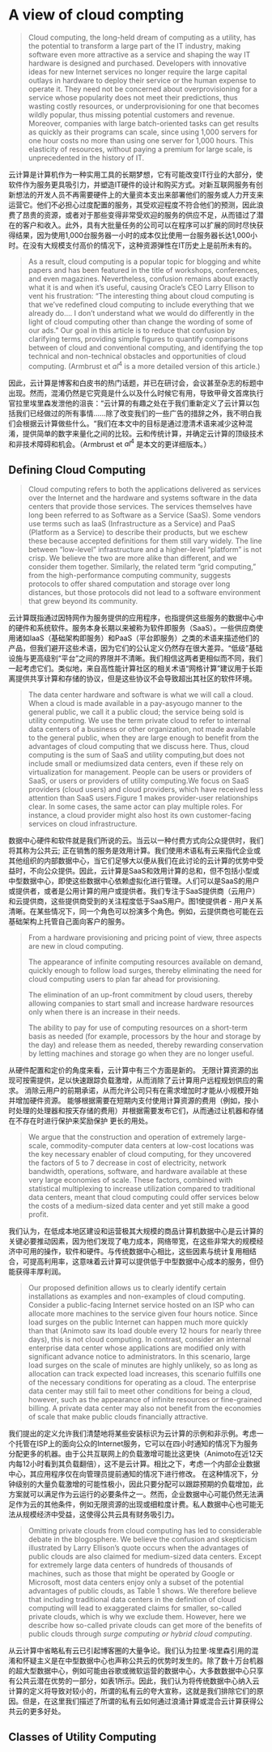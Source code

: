 # A view of cloud compting



> Cloud computing, the long-held dream of computing as a utility, has the potential to transform a large part of the IT industry, making software even more attractive as a service and shaping the way IT hardware is designed and purchased. Developers with innovative ideas for new Internet services no longer require the large capital outlays in hardware to deploy their service or the human expense to operate it. They need not be concerned about overprovisioning for a service whose popularity does not meet their predictions, thus wasting costly resources, or underprovisioning for one that becomes wildly popular, thus missing potential customers and revenue. Moreover, companies with large batch-oriented tasks can get results as quickly as their programs can scale, since using 1,000 servers for one hour costs no more than using one server for 1,000 hours. This elasticity of resources, without paying a premium for large scale, is unprecedented in the history of IT.

云计算是计算机作为一种实用工具的长期梦想，它有可能改变IT行业的大部分，使软件作为服务更具吸引力，并塑造IT硬件的设计和购买方式。对新互联网服务有创新想法的开发人员不再需要硬件上的大量资本支出来部署他们的服务或人力开支来运营它。他们不必担心过度配置的服务，其受欢迎程度不符合他们的预测，因此浪费了昂贵的资源，或者对于那些变得非常受欢迎的服务的供应不足，从而错过了潜在的客户和收入。此外，具有大批量任务的公司可以在程序可以扩展的同时尽快获得结果，因为使用1,000台服务器一小时的成本仅比使用一台服务器长达1,000小时。在没有大规模支付高价的情况下，这种资源弹性在IT历史上是前所未有的。

> As a result, cloud computing is a popular topic for blogging and white papers and has been featured in the title of workshops, conferences, and even magazines. Nevertheless, confusion remains about exactly what it is and when it’s useful, causing Oracle’s CEO Larry Ellison to vent his frustration: “The interesting thing about cloud computing is that we’ve redefined cloud computing to include everything that we already do…. I don’t understand what we would do differently in the light of cloud computing other than change the wording of some of our ads.” Our goal in this article is to reduce that confusion by clarifying terms, providing simple figures to quantify comparisons between of cloud and conventional computing, and identifying the top technical and non-technical obstacles and opportunities of cloud computing. (Armbrust et ${al}^{4}$ is a more detailed version of this article.)

因此，云计算是博客和白皮书的热门话题，并已在研讨会，会议甚至杂志的标题中出现。然而，混淆仍然是它究竟是什么以及什么时候它有用，导致甲骨文首席执行官拉里埃里森发泄他的沮丧：“云计算的有趣之处在于我们重新定义了云计算以包括我们已经做过的所有事情......除了改变我们的一些广告的措辞之外，我不明白我们会根据云计算做些什么。“我们在本文中的目标是通过澄清术语来减少这种混淆，提供简单的数字来量化之间的比较。云和传统计算，并确定云计算的顶级技术和非技术障碍和机会。（Armbrust et ${al}^{4}$ 是本文的更详细版本。）

## Defining Cloud Computing

> Cloud computing refers to both the applications delivered as services over the Internet and the hardware and systems software in the data centers that provide those services. The services themselves have long been referred to as Software as a Service (SaaS). Some vendors use terms such as IaaS (Infrastructure as a Service) and PaaS (Platform as a Service) to describe their products, but we eschew these because accepted definitions for them still vary widely. The line between “low-level” infrastructure and a higher-level “platform” is not crisp. We believe the two are more alike than different, and we consider them together. Similarly, the related term “grid computing,” from the high-performance computing community, suggests protocols to offer shared computation and storage over long distances, but those protocols did not lead to a software environment that grew beyond its community.

云计算既指通过因特网作为服务提供的应用程序，也指提供这些服务的数据中心中的硬件和系统软件。服务本身长期以来被称为软件即服务（SaaS）。一些供应商使用诸如IaaS（基础架构即服务）和PaaS（平台即服务）之类的术语来描述他们的产品，但我们避开这些术语，因为它们的公认定义仍然存在很大差异。“低级”基础设施与更高级别“平台”之间的界限并不清晰。我们相信这两者更相似而不同，我们一起考虑它们。类似地，来自高性能计算社区的相关术语“网格计算”建议用于长距离提供共享计算和存储的协议，但是这些协议不会导致超出其社区的软件环境。

> The data center hardware and software is what we will call a cloud. When a cloud is made available in a pay-asyougo manner to the general public, we call it a public cloud; the service being sold is utility computing. We use the term private cloud to refer to internal data centers of a business or other organization, not made available to the general public, when they are large enough to benefit from the advantages of cloud computing that we discuss here. Thus, cloud computing is the sum of SaaS and utility computing,but does not include small or mediumsized data centers, even if these rely on virtualization for management. People can be users or providers of SaaS, or users or providers of utility computing.We focus on SaaS providers (cloud users) and cloud providers, which have received less attention than SaaS users.Figure 1 makes provider-user relationships clear. In some cases, the same actor can play multiple roles. For instance, a cloud provider might also host its own customer-facing services on cloud infrastructure.

数据中心硬件和软件就是我们所说的云。当云以一种付费方式向公众提供时，我们将其称为公共云; 正在销售的服务是效用计算。我们使用术语私有云来指代企业或其他组织的内部数据中心，当它们足够大以便从我们在此讨论的云计算的优势中受益时，不向公众提供。因此，云计算是SaaS和效用计算的总和，但不包括小型或中型数据中心，即使这些数据中心依赖虚拟化进行管理。人们可以是SaaS的用户或提供者，或者是公用计算的用户或提供者。我们专注于SaaS提供商（云用户）和云提供商，这些提供商受到的关注程度低于SaaS用户。图1使提供者 - 用户关系清晰。在某些情况下，同一个角色可以扮演多个角色。例如，云提供商也可能在云基础架构上托管自己面向客户的服务。

> From a hardware provisioning and pricing point of view, three aspects are new in cloud computing.
>
> The appearance of infinite computing resources available on demand, quickly enough to follow load surges, thereby eliminating the need for cloud computing users to plan far ahead for provisioning.
>
> The elimination of an up-front commitment by cloud users, thereby allowing companies to start small and increase hardware resources only when there is an increase in their needs.
>
> The ability to pay for use of computing resources on a short-term basis as needed (for example, processors by the hour and storage by the day) and release them as needed, thereby rewarding conservation by letting machines and storage go when they are no longer useful.

从硬件配置和定价的角度来看，云计算中有三个方面是新的。
无限计算资源的出现可按需提供，足以快速跟踪负载激增，从而消除了云计算用户远程规划供应的需求。
消除云用户的前期承诺，从而允许公司只有在需求增加时才能从小规模开始并增加硬件资源。
能够根据需要在短期内支付使用计算资源的费用（例如，按小时处理的处理器和按天存储的费用）并根据需要发布它们，从而通过让机器和存储在不存在时进行保护来奖励保护 更长的用处。

> We argue that the construction and operation of extremely large-scale, commodity-computer data centers at low-cost locations was the key necessary enabler of cloud computing, for they uncovered the factors of 5 to 7 decrease in cost of electricity, network bandwidth, operations, software, and hardware available at these very large economies of scale. These factors, combined with statistical multiplexing to increase utilization compared to traditional data centers, meant that cloud computing could offer services below the costs of a medium-sized data center and yet still make a good profit.

我们认为，在低成本地区建设和运营极其大规模的商品计算机数据中心是云计算的关键必要推动因素，因为他们发现了电力成本，网络带宽，在这些非常大的规模经济中可用的操作，软件和硬件。与传统数据中心相比，这些因素与统计复用相结合，可提高利用率，这意味着云计算可以提供低于中型数据中心成本的服务，但仍能获得丰厚利润。

> Our proposed definition allows us to clearly identify certain installations as examples and non-examples of cloud computing. Consider a public-facing Internet service hosted on an ISP who can allocate more machines to the service given four hours notice. Since load surges on the public Internet can happen much more quickly than that (Animoto saw its load double every 12 hours for nearly three days), this is not cloud computing. In contrast, consider an internal enterprise data center whose applications are modified only with significant advance notice to administrators.
> In this scenario, large load surges on the scale of minutes are highly unlikely, so as long as allocation can track expected load increases, this scenario fulfills one of the necessary conditions for operating as a cloud. The enterprise data center may still fail to meet other conditions for being a cloud, however, such as the appearance of infinite resources or fine-grained billing. A private data center may also not benefit from the economies of scale that make public clouds financially attractive.

我们提出的定义允许我们清楚地将某些安装标识为云计算的示例和非示例。考虑一个托管在ISP上的面向公众的Internet服务，它可以在四小时通知的情况下为服务分配更多的机器。由于公共互联网上的负载激增可能比这更快（Animoto在近12天内每12小时看到其负载翻倍），这不是云计算。相比之下，考虑一个内部企业数据中心，其应用程序仅在向管理员提前通知的情况下进行修改。
在这种情况下，分钟级别的大量负载激增的可能性极小，因此只要分配可以跟踪预期的负载增加，此方案就可以满足作为云运行的必要条件之一。然而，企业数据中心可能仍然无法满足作为云的其他条件，例如无限资源的出现或细粒度计费。私人数据中心也可能无法从规模经济中受益，这使得公共云具有财务吸引力。

> Omitting private clouds from cloud computing has led to considerable debate in the blogosphere. We believe the confusion and skepticism illustrated by Larry Ellison’s quote occurs when the advantages of public clouds are also claimed for medium-sized data centers. Except for extremely large data centers of hundreds of thousands of machines, such as those that might be operated by Google or Microsoft, most data centers enjoy only a subset of the potential advantages of public clouds, as Table 1 shows. We therefore believe that including traditional data centers in the definition of cloud computing will lead to exaggerated claims for smaller, so-called private clouds, which is why we exclude them. However, here we describe how so-called private clouds can get more of the benefits of public clouds through *surge computing or hybrid cloud computing*.

从云计算中省略私有云已引起博客圈的大量争论。我们认为拉里·埃里森引用的混淆和怀疑主义是在中型数据中心也声称公共云的优势时发生的。除了数十万台机器的超大型数据中心，例如可能由谷歌或微软运营的数据中心，大多数数据中心只享有公共云潜在优势的一部分，如表1所示。因此，我们认为将传统数据中心纳入云计算的定义将导致对较小的，所谓的私有云的夸大宣称，这就是我们排除它们的原因。但是，在这里我们描述了所谓的私有云如何通过浪涌计算或混合云计算获得公共云的更多好处。

## Classes of Utility Computing

